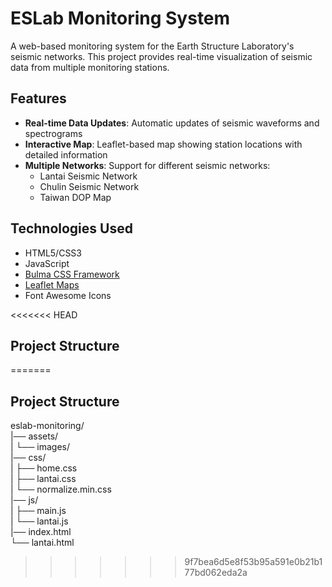 # ESLab Monitoring System

A web-based monitoring system for the Earth Structure Laboratory's seismic networks. This project provides real-time visualization of seismic data from multiple monitoring stations.

## Features

- **Real-time Data Updates**: Automatic updates of seismic waveforms and spectrograms
- **Interactive Map**: Leaflet-based map showing station locations with detailed information
- **Multiple Networks**: Support for different seismic networks:
  - Lantai Seismic Network
  - Chulin Seismic Network
  - Taiwan DOP Map

## Technologies Used

- HTML5/CSS3
- JavaScript
- [Bulma CSS Framework](https://bulma.io/)
- [Leaflet Maps](https://leafletjs.com/)
- Font Awesome Icons

<<<<<<< HEAD
## Project Structure 
=======
## Project Structure
eslab-monitoring/  
|── assets/  
| └── images/  
|── css/  
| ├── home.css  
| ├── lantai.css  
| └── normalize.min.css  
|── js/  
| ├── main.js  
| └── lantai.js  
|── index.html  
└── lantai.html
>>>>>>> 9f7bea6d5e8f53b95a591e0b21b177bd062eda2a

